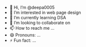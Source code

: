 - 👋 Hi, I’m @deepa0005
- 👀 I’m interested in web page design
- 🌱 I’m currently learning DSA
- 💞️ I’m looking to collaborate on 
- 📫 How to reach me ...
- 😄 Pronouns: ...
- ⚡ Fun fact: ...

<!---
deepa0005/deepa0005 is a ✨ special ✨ repository because its `README.md` (this file) appears on your GitHub profile.
You can click the Preview link to take a look at your changes.
--->
